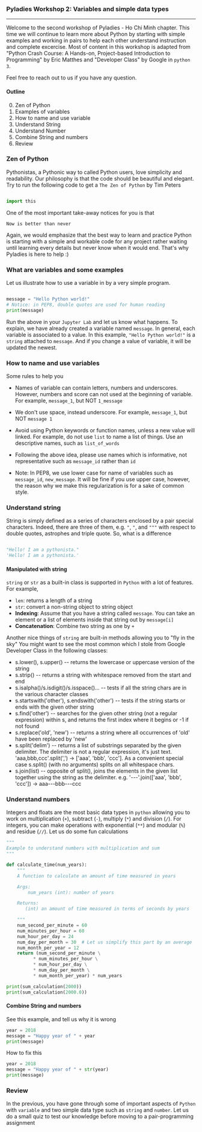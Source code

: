 ### Pyladies Workshop 2: Variables and simple data types
___
Welcome to the second workshop of Pyladies - Ho Chi Minh chapter. This time we will continue to learn more about Python by starting with simple examples and working in pairs to help each other understand instruction and complete excercise. Most of content in this workshop is adapted from "Python Crash Course: A Hands-on, Project-based Introduction to Programming" by Eric Matthes and "Developer Class" by Google in `python 3`.

Feel free to reach out to us if you have any question.

#### Outline
0. Zen of Python
1. Examples of variables
2. How to name and use variable
3. Understand String
4. Understand Number
5. Combine String and numbers
6. Review

### Zen of Python

Pythonistas, a Pythonic way to called Python users, love simplicity and readability. Our philosophy is that the code should be beautiful and elegant. Try to run the following code to get a `The Zen of Python` by Tim Peters

```python

import this

```

One of the most important take-away notices for you is that

```
Now is better than never
```

Again, we would emphasize that the best way to learn and practice Python is starting with a simple and workable code for any project rather waiting until learning every details but never know when it would end. That's why Pyladies is here to help :)

### What are variables and some examples

Let us illustrate how to use a variable in by a very simple program.

```python

message = "Hello Python world!"
# Notice: in PEP8, double quotes are used for human reading
print(message)
```

Run the above in your `Jupyter Lab` and let us know what happens. To explain, we have already created a variable named `message`. In general, each variable is associated to a value. In this example, `"Hello Python world!"` is a `string` attached to  `message`. And if you change a value of variable, it will be updated the newest.

### How to name and use variables

Some rules to help you

- Names of variable can contain letters, numbers and underscores. However, numbers and score can not used at the beginning of variable. For example,  `message_1`, but NOT `1_message`

- We don't use space, instead underscore. For example, `message_1`, but NOT  `message 1`

- Avoid using Python keywords or function names, unless a new value will linked. For example, do not use `list` to name a list of things. Use an descriptive names, such as `list_of_words`

- Following the above idea, please use names which is informative, not representative such as `message_id` rather than  `id`

- Note: In PEP8, we use lower case for name of variables such as `message_id`, `new_message`. It will be fine if you use upper case, however, the reason why we make this regularization is for a sake of common style.


### Understand string

String is simply defined as a series of characters enclosed by a pair special characters. Indeed, there are three of them, e.g. `"`, `"`, and `"""` with respect to double quotes, astrophes and triple quote. So, what is a difference

```python

"Hello! I am a pythonista."
'Hello! I am a pythonista.'
```
#### Manipulated with string

`string` or `str` as a built-in class is supported in `Python` with a lot of features. For example,

- `len`: returns a length of a string
- `str`: convert a non-string object to string object
-  **Indexing**: Assume that you have a string called `message`. You can take an element or a list of elements inside that string out by `message[i]`
- **Concatenation**: Combine two string as one by `+`

Another nice things of `string` are built-in methods allowing you to "fly in the sky" You might want to see the most common which I stole from Google Developer Class in the following classes:
- s.lower(), s.upper() -- returns the lowercase or uppercase version of the string
- s.strip() -- returns a string with whitespace removed from the start and end
- s.isalpha()/s.isdigit()/s.isspace()... -- tests if all the string chars are in the various character classes
- s.startswith('other'), s.endswith('other') -- tests if the string starts or ends with the given other string
- s.find('other') -- searches for the given other string (not a regular expression) within s, and returns the first index where it begins or -1 if not found
- s.replace('old', 'new') -- returns a string where all occurrences of 'old' have been replaced by 'new'
- s.split('delim') -- returns a list of substrings separated by the given delimiter. The delimiter is not a regular expression, it's just text. 'aaa,bbb,ccc'.split(',') -> ['aaa', 'bbb', 'ccc']. As a convenient special case s.split() (with no arguments) splits on all whitespace chars.
- s.join(list) -- opposite of split(), joins the elements in the given list together using the string as the delimiter. e.g. '---'.join(['aaa', 'bbb', 'ccc']) -> aaa---bbb---ccc
### Understand numbers

Integers and floats are the most basic data types in `python` allowing you to work on multiplication (`+`), subtract (`-`), multiply (`*`) and division (`/`). For integers, you can make operations with exponential (`**`) and modular (`%`) and residue (`//`). Let us do some fun calculations


```python
"""
Example to understand numbers with multiplication and sum
"""

def calculate_time(num_years):
    """
    A function to calculate an amount of time measured in years

    Args:
        num_years (int): number of years

    Returns:
       (int) an amount of time measured in terms of seconds by years

    """
    num_second_per_minute = 60
    num_minutes_per_hour = 60
    num_hour_per_day = 24
    num_day_per_month = 30  # Let us simplify this part by an average
    num_month_per_year = 12
    return (num_second_per_minute \
          * num_minutes_per_hour \
          * num_hour_per_day \
          * num_day_per_month \
          * num_month_per_year) * num_years

print(sum_calculation(2000))
print(sum_calculation(2000.0))

```

#### Combine String and numbers

See this example, and tell us why it is wrong

```python
year = 2018
message = "Happy year of " + year
print(message)
```
How to fix this


```python
year = 2018
message = "Happy year of " + str(year)
print(message)
```

### Review

In the previous, you have gone through some of important aspects of `Python` with `variable` and two simple data type such as `string` and `number`. Let us do a small quiz to test our knowledge before moving to a pair-programming assignment
